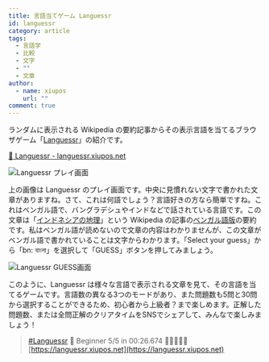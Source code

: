 ```yaml
---
title: 言語当てゲーム Languessr
id: languessr
category: article
tags:
  - 言語学
  - 比較
  - 文字
  - ""
  - 文章
author:
  - name: xiupos
    url: ""
comment: true
---
```

ランダムに表示される Wikipedia の要約記事からその表示言語を当てるブラウザゲーム「[Languessr](https://languessr.xiupos.net/)」の紹介です。

[📖 Languessr - languessr.xiupos.net](https://languessr.xiupos.net/)

![Languessr プレイ画面](/upload/languessr1.png "Languessr プレイ画面")

上の画像は Languessr のプレイ画面です。中央に見慣れない文字で書かれた文章がありますね。さて、これは何語でしょう？言語好きの方なら簡単ですね。これはベンガル語で、バングラデシュやインドなどで話されている言語です。この文章は「[インドネシアの地理](https://ja.wikipedia.org/wiki/%E3%82%A4%E3%83%B3%E3%83%89%E3%83%8D%E3%82%B7%E3%82%A2%E3%81%AE%E5%9C%B0%E7%90%86)」という Wikipedia の記事の[ベンガル語版](https://bn.wikipedia.org/wiki/%E0%A6%AC%E0%A6%BE%E0%A6%82%E0%A6%B2%E0%A6%BE_%E0%A6%AD%E0%A6%BE%E0%A6%B7%E0%A6%BE)の要約です。私はベンガル語が読めないので文章の内容はわかりませんが、この文章がベンガル語で書かれていることは文字からわかります。「Select your guess」から「bn: বাংলা」を選択して「GUESS」ボタンを押してみましょう。

![Languessr GUESS画面](/upload/languessr2.png "Languessr GUESS画面")

このように、Languessr は様々な言語で表示される文章を見て、その言語を当てるゲームです。言語数の異なる3つのモードがあり、また問題数も5問と30問から選択することができるため、初心者から上級者？まで楽しめます。正解した問題数、または全問正解のクリアタイムをSNSでシェアして、みんなで楽しみましょう！

> [#Languessr](https://twitter.com/hashtag/Languessr) 📖 Beginner 5/5 in 00:26.674 🎉🎉🎉🎉🎉 
> [https://languessr.xiupos.net](https://languessr.xiupos.net)
